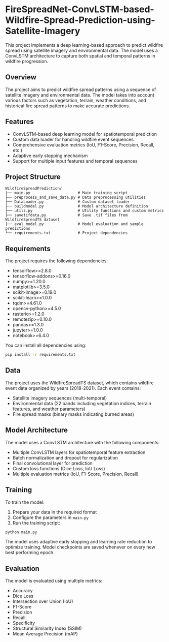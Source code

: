 # FireSpreadNet-ConvLSTM-based-Wildfire-Spread-Prediction-using-Satellite-Imagery

This project implements a deep learning-based approach to predict wildfire spread using satellite imagery and environmental data. The model uses a ConvLSTM architecture to capture both spatial and temporal patterns in wildfire progression.

## Overview

The project aims to predict wildfire spread patterns using a sequence of satellite imagery and environmental data. The model takes into account various factors such as vegetation, terrain, weather conditions, and historical fire spread patterns to make accurate predictions.

## Features

- ConvLSTM-based deep learning model for spatiotemporal prediction
- Custom data loader for handling wildfire event sequences
- Comprehensive evaluation metrics (IoU, F1-Score, Precision, Recall, etc.)
- Adaptive early stopping mechanism
- Support for multiple input features and temporal sequences

## Project Structure

```
WildfireSpreadPrediction/
├── main.py                     # Main training script
├── preprocess_and_save_data.py # Data preprocessing utilities
├── DataLoader.py               # Custom dataset loader
├── buildmodel.py               # Model architecture definition
├── utils.py                    # Utility functions and custom metrics
├── savetifdata.py              # Save .tif files from WildfireSpreadTS dataset
├── eval_model.py               # Model evaluation and sample predictions
└── requirements.txt            # Project dependencies
```

## Requirements

The project requires the following dependencies:
- tensorflow>=2.8.0
- tensorflow-addons>=0.16.0
- numpy>=1.20.0
- matplotlib>=3.5.0
- scikit-image>=0.19.0
- scikit-learn>=1.0.0
- tqdm>=4.61.0
- opencv-python>=4.5.0
- rasterio>=1.2.0
- remotezip>=0.10.0
- pandas>=1.3.0
- jupyter>=1.0.0
- notebook>=6.4.0

You can install all dependencies using:
```bash
pip install -r requirements.txt
```

## Data

The project uses the WildfireSpreadTS dataset, which contains wildfire event data organized by years (2018-2021). Each event contains:
- Satellite imagery sequences (multi-temporal)
- Environmental data (22 bands including vegetation indices, terrain features, and weather parameters)
- Fire spread masks (binary masks indicating burned areas)

## Model Architecture

The model uses a ConvLSTM architecture with the following components:
- Multiple ConvLSTM layers for spatiotemporal feature extraction
- Batch normalization and dropout for regularization
- Final convolutional layer for prediction
- Custom loss functions (Dice Loss, IoU Loss)
- Multiple evaluation metrics (IoU, F1-Score, Precision, Recall)

## Training

To train the model:
1. Prepare your data in the required format
2. Configure the parameters in `main.py`
3. Run the training script:
```bash
python main.py
```

The model uses adaptive early stopping and learning rate reduction to optimize training. Model checkpoints are saved whenever on every new best performing epoch.

## Evaluation

The model is evaluated using multiple metrics:
- Accuracy
- Dice Loss
- Intersection over Union (IoU)
- F1-Score
- Precision
- Recall
- Specificity
- Structural Similarity Index (SSIM)
- Mean Average Precision (mAP)
